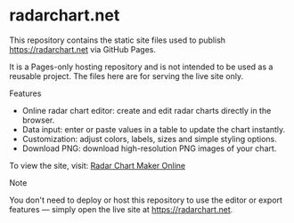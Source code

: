 # radarchart.net

This repository contains the static site files used to publish https://radarchart.net via GitHub Pages.

It is a Pages-only hosting repository and is not intended to be used as a reusable project. The files here are for serving the live site only.

Features

- Online radar chart editor: create and edit radar charts directly in the browser.
- Data input: enter or paste values in a table to update the chart instantly.
- Customization: adjust colors, labels, sizes and simple styling options.
- Download PNG: download high-resolution PNG images of your chart.

To view the site, visit: [Radar Chart Maker Online](https://radarchart.net)

Note

You don't need to deploy or host this repository to use the editor or export features — simply open the live site at https://radarchart.net.

